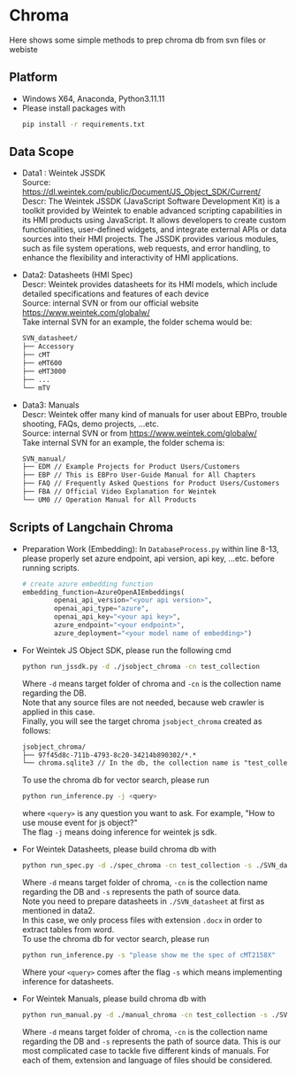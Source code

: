 # Chroma
Here shows some simple methods to prep chroma db from svn files or webiste

## Platform
- Windows X64, Anaconda, Python3.11.11
- Please install packages with
  ```bash
  pip install -r requirements.txt
  ```

## Data Scope  
- Data1 : Weintek JSSDK   
  Source: https://dl.weintek.com/public/Document/JS_Object_SDK/Current/   
  Descr: The Weintek JSSDK (JavaScript Software Development Kit) is a toolkit provided by Weintek to enable advanced scripting capabilities in its HMI products using JavaScript. It allows developers to create custom functionalities, user-defined widgets, and integrate external APIs or data sources into their HMI projects. The JSSDK provides various modules, such as file system operations, web requests, and error handling, to enhance the flexibility and interactivity of HMI applications.   

- Data2: Datasheets (HMI Spec)   
  Descr: Weintek provides datasheets for its HMI models, which include detailed specifications and features of each device   
  Source: internal SVN or from our official website https://www.weintek.com/globalw/   
  Take internal SVN for an example, the folder schema would be:   
  ```markdown
  SVN_datasheet/
  ├── Accessory 
  ├── cMT 
  ├── eMT600 
  ├── eMT3000
  ├── ...
  └── mTV
  ``` 
  
- Data3: Manuals   
  Descr: Weintek offer many kind of manuals for user about EBPro, trouble shooting, FAQs, demo projects, ...etc.   
  Source: internal SVN or from https://www.weintek.com/globalw/   
  Take internal SVN for an example, the folder schema is:   
  ```markdown
  SVN_manual/
  ├── EDM // Example Projects for Product Users/Customers
  ├── EBP // This is EBPro User-Guide Manual for All Chapters
  ├── FAQ // Frequently Asked Questions for Product Users/Customers
  ├── FBA // Official Video Explanation for Weintek
  └── UM0 // Operation Manual for All Products
  ``` 
  
## Scripts of Langchain Chroma   
- Preparation Work (Embedding):
  In `DatabaseProcess.py` within line 8-13, please properly set azure endpoint, api version, api key, ...etc. before running scripts.   
  ```python
  # create azure embedding function
  embedding_function=AzureOpenAIEmbeddings(
          openai_api_version="<your api version>",
          openai_api_type="azure",
          openai_api_key="<your api key>",
          azure_endpoint="<your endpoint>",
          azure_deployment="<your model name of embedding>")
  ```

- For Weintek JS Object SDK, please run the following cmd   
  ```bash
  python run_jssdk.py -d ./jsobject_chroma -cn test_collection
  ```
  Where `-d` means target folder of chroma and `-cn` is the collection name regarding the DB.     
  Note that any source files are not needed, because web crawler is applied in this case.   
  Finally, you will see the target chroma `jsobject_chroma` created as follows:   
  ```markdown
  jsobject_chroma/
  ├── 97f45d8c-711b-4793-8c20-34214b890302/*.*
  └── chroma.sqlite3 // In the db, the collection name is "test_collection"
  ```
  To use the chroma db for vector search, please run   
  ```bash
  python run_inference.py -j <query>
  ```
  where `<query>` is any question you want to ask. For example, "How to use mouse event for js object?"   
  The flag `-j` means doing inference for weintek js sdk.   

- For Weintek Datasheets, please build chroma db with   
  ```bash
  python run_spec.py -d ./spec_chroma -cn test_collection -s ./SVN_datasheet
  ```
  Where `-d` means target folder of chroma, `-cn` is the collection name regarding the DB and `-s` represents the path of source data.   
  Note you need to prepare datasheets in `./SVN_datasheet` at first as mentioned in data2.   
  In this case, we only process files with extension `.docx` in order to extract tables from word.   
  To use the chroma db for vector search, please run   
  ```bash
  python run_inference.py -s "please show me the spec of cMT2158X"
  ```
  Where your `<query>` comes after the flag `-s` which means implementing inference for datasheets.

- For Weintek Manuals, please build chroma db with
  ```bash
  python run_manual.py -d ./manual_chroma -cn test_collection -s ./SVN_manual
  ```
  Where `-d` means target folder of chroma, `-cn` is the collection name regarding the DB and `-s` represents the path of source data.
  This is our most complicated case to tackle five different kinds of manuals. For each of them, extension and language of files should be considered.
  
  
